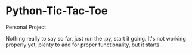 # Python-Tic-Tac-Toe
Personal Project

Nothing really to say so far, just run the .py, start it going. 
It's not working properly yet, plenty to add for proper functionality, but it starts.
